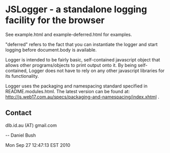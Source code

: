 # JSLogger - a standalone logging facility for the browser

See example.html and example-deferred.html for examples.

"deferred" refers to the fact that you can instantiate the logger and
start logging before document.body is available.

Logger is intended to be fairly basic, self-contained javascript object that
allows other programs/objects to print output onto it.
By being self-contained, Logger does not have to rely on any other javascript
libraries for its functionality.

Logger uses the packaging and namespacing standard specified in README.modules.html.
The latest version can be found at:
<http://js.web17.com.au/specs/packaging-and-namespacing/index.xhtml> .

## Contact

dlb.id.au (AT) gmail.com

--
Daniel Bush

Mon Sep 27 12:47:13 EST 2010

